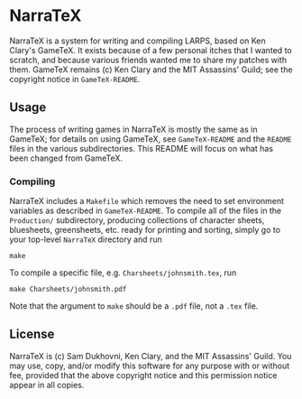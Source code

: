 # NarraTeX

NarraTeX is a system for writing and compiling LARPS, based on Ken
Clary's GameTeX.  It exists because of a few personal itches that I
wanted to scratch, and because various friends wanted me to share my
patches with them.  GameTeX remains (c) Ken Clary and the MIT
Assassins' Guild; see the copyright notice in `GameTeX-README`.

## Usage

The process of writing games in NarraTeX is mostly the same as in
GameTeX; for details on using GameTeX, see `GameTeX-README` and the
`README` files in the various subdirectories.  This README will focus
on what has been changed from GameTeX.

### Compiling

NarraTeX includes a `Makefile` which removes the need to set
environment variables as described in `GameTeX-README`.  To compile
all of the files in the `Production/` subdirectory, producing
collections of character sheets, bluesheets, greensheets, etc. ready
for printing and sorting, simply go to your top-level `NarraTeX`
directory and run

    make

To compile a specific file, e.g. `Charsheets/johnsmith.tex`, run

    make Charsheets/johnsmith.pdf

Note that the argument to `make` should be a `.pdf` file, not a `.tex`
file.

## License

NarraTeX is (c) Sam Dukhovni, Ken Clary, and the MIT Assassins' Guild.
You may use, copy, and/or modify this software for any purpose with or
without fee, provided that the above copyright notice and this
permission notice appear in all copies.